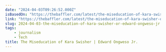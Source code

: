 ```yaml
---
date: "2024-04-03T09:26:52.000Z"
isBasedOn: "https://thebaffler.com/latest/the-miseducation-of-kara-swisher-ongweso"
link: "https://thebaffler.com/latest/the-miseducation-of-kara-swisher-ongweso"
slug: 2024-04-03-the-miseducation-of-kara-swisher-or-edward-ongweso-jr
tags:
    - journalism
    - Tech
title: The Miseducation of Kara Swisher | Edward Ongweso Jr.
---
```

